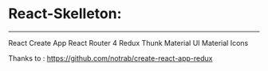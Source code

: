 # React-Skelleton:

---

React Create App
React Router 4
Redux
Thunk
Material UI
Material Icons

Thanks to :
https://github.com/notrab/create-react-app-redux

